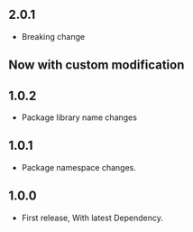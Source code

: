 ## 2.0.1

- Breaking change

## Now with custom modification

## 1.0.2

- Package library name changes

## 1.0.1

- Package namespace changes.

## 1.0.0

- First release, With latest Dependency.
